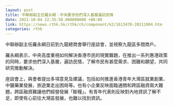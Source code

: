 ```yaml
---
layout: post
title: 中聯辦副主任羅永綱：中央要求他們深入基層遍訪民情
date: 2021-10-04 22:35:58.000000000 +08:00
link: https://news.rthk.hk/rthk/ch/component/k2/1613478-20211004.htm
categories: rthk
---
```


中聯辦副主任羅永綱日前到九龍總商會舉行座談會，並視察九龍區多間商戶。

羅永綱表示，中央高度重視如何解決香港市民的現實難題，在推出一系列惠港政策的同時，要求他們深入基層，遍訪民情，了解市民有甚麼需求、困難和願望，共同研究推動解決。

座談會上，與會者提出多項意見及建議，包括如何推進香港青年大灣區就業創業、中醫藥業發展，旅遊業走出困局等。也有小企業反映面臨通關和跨區融資兩大難題，跨區融資難讓他們經營發展「斷糧」。有青年代表則反映對內地資訊了解不足，即使有心前往大灣區發展，也難以找到資訊。
